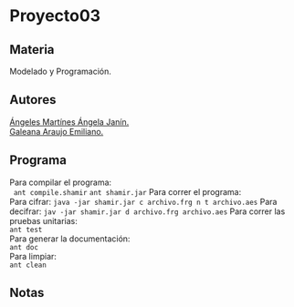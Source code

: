 Proyecto03
=============================

Materia
------------------------------
Modelado y Programación.

Autores
------------------------------
[Ángeles Martínes Ángela Janín.](https://github.com/AngelaJanin)  
[Galeana Araujo Emiliano.](https://github.com/mildewyPrawn)

Programa
------------------------------
Para compilar el programa:  
` ant compile.shamir`  `ant shamir.jar`
Para correr el programa:  
Para cifrar:  `java -jar shamir.jar c archivo.frg n t archivo.aes`
Para decifrar:  `jav -jar shamir.jar d archivo.frg archivo.aes`
Para correr las pruebas unitarias:  
`ant test`  
Para generar la documentación:  
`ant doc`  
Para limpiar:  
`ant clean`

Notas
------------------------------
